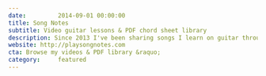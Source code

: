 ```yaml
---
date:         2014-09-01 00:00:00
title: Song Notes
subtitle: Video guitar lessons & PDF chord sheet library
description: Since 2013 I've been sharing songs I learn on guitar through both video lessons and illustrative PDF chord sheets. I publish new videos & PDFs each week: 300+ lessons, 200k+ YouTube subscribers, and 3k+ supporters on Patreon.
website: http://playsongnotes.com
cta: Browse my videos & PDF library &raquo;
category:     featured
---
```

